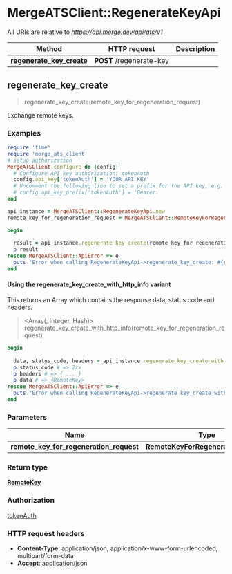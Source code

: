 # MergeATSClient::RegenerateKeyApi

All URIs are relative to *https://api.merge.dev/api/ats/v1*

| Method | HTTP request | Description |
| ------ | ------------ | ----------- |
| [**regenerate_key_create**](RegenerateKeyApi.md#regenerate_key_create) | **POST** /regenerate-key |  |


## regenerate_key_create

> <RemoteKey> regenerate_key_create(remote_key_for_regeneration_request)



Exchange remote keys.

### Examples

```ruby
require 'time'
require 'merge_ats_client'
# setup authorization
MergeATSClient.configure do |config|
  # Configure API key authorization: tokenAuth
  config.api_key['tokenAuth'] = 'YOUR API KEY'
  # Uncomment the following line to set a prefix for the API key, e.g. 'Bearer' (defaults to nil)
  # config.api_key_prefix['tokenAuth'] = 'Bearer'
end

api_instance = MergeATSClient::RegenerateKeyApi.new
remote_key_for_regeneration_request = MergeATSClient::RemoteKeyForRegenerationRequest.new({name: 'Remote Deployment Key 1'}) # RemoteKeyForRegenerationRequest | 

begin
  
  result = api_instance.regenerate_key_create(remote_key_for_regeneration_request)
  p result
rescue MergeATSClient::ApiError => e
  puts "Error when calling RegenerateKeyApi->regenerate_key_create: #{e}"
end
```

#### Using the regenerate_key_create_with_http_info variant

This returns an Array which contains the response data, status code and headers.

> <Array(<RemoteKey>, Integer, Hash)> regenerate_key_create_with_http_info(remote_key_for_regeneration_request)

```ruby
begin
  
  data, status_code, headers = api_instance.regenerate_key_create_with_http_info(remote_key_for_regeneration_request)
  p status_code # => 2xx
  p headers # => { ... }
  p data # => <RemoteKey>
rescue MergeATSClient::ApiError => e
  puts "Error when calling RegenerateKeyApi->regenerate_key_create_with_http_info: #{e}"
end
```

### Parameters

| Name | Type | Description | Notes |
| ---- | ---- | ----------- | ----- |
| **remote_key_for_regeneration_request** | [**RemoteKeyForRegenerationRequest**](RemoteKeyForRegenerationRequest.md) |  |  |

### Return type

[**RemoteKey**](RemoteKey.md)

### Authorization

[tokenAuth](../README.md#tokenAuth)

### HTTP request headers

- **Content-Type**: application/json, application/x-www-form-urlencoded, multipart/form-data
- **Accept**: application/json

